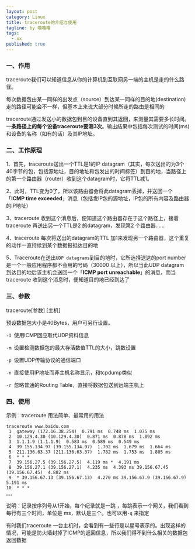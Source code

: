 ```yaml
---
layout: post
category: Linux
title: traceroute的介绍与使用
tagline: by 噜噜噜
tags: 
  - xx
published: true
---
```




<!--more-->

### 一、作用

traceroute我们可以知道信息从你的计算机到互联网另一端的主机是走的什么路径。

每次数据包由某一同样的出发点（source）到达某一同样的目的地(destination)走的路径可能会不一样，但基本上来说大部分时候所走的路由是相同的

traceroute通过发送小的数据包到目的设备直到其返回，来测量其需要多长时间。**一条路径上的每个设备traceroute要测3次**。输出结果中包括每次测试的时间(ms)和设备的名称（如有的话）及其IP地址。

### 二、工作原理

1、首先，traceroute送出一个TTL是1的IP datagram（其实，每次送出的为3个40字节的包，包括源地址，目的地址和包发出的时间标签）到目的地，当路径上的第一个路由器（router）收到这个datagram时，它将TTL减1。

2、此时，TTL变为0了，所以该路由器会将此datagram丢掉，并送回一个「**ICMP time exceeded**」消息（包括发IP包的源地址，IP包的所有内容及路由器的IP地址）

3、traceroute 收到这个消息后，便知道这个路由器存在于这个路径上，接着traceroute 再送出另一个TTL是2 的datagram，发现第2 个路由器...... 

4、traceroute 每次将送出的datagram的TTL 加1来发现另一个路由器，这个重复的动作一直持续到某个数据报抵达目的地

5、Traceroute在送出`UDP datagrams`到目的地时，它所选择送达的port number 是一个一般应用程序都不会用的号码（30000 以上），所以当此UDP datagram 到达目的地后该主机会送回一个「**ICMP port unreachable**」的消息，而当traceroute 收到这个消息时，便知道目的地已经到达了



### 三、参数

traceroute[参数] [主机]

预设数据包大小是40Bytes，用户可另行设置。

`-I `使用ICMP回应取代UDP资料信息

`-m `设置检测数据包的最大存活数值TTL的大小，跳数设置

`-p `设置UDP传输协议的通信端口

`-n `直接使用IP地址而非主机名称显示，和tcpdump类似

`-r `忽略普通的Routing Table，直接将数据包送到远端主机上

### 四、使用

示例：traceroute 用法简单、最常用的用法

```
traceroute www.baidu.com
 1  gateway (172.16.38.254)  0.791 ms  0.748 ms  1.075 ms
 2  10.129.4.30 (10.129.4.30)  0.871 ms  0.878 ms  1.092 ms
 3  1.1.1.9 (1.1.1.9)  0.583 ms  0.589 ms  0.549 ms
 4  39.155.134.97 (39.155.134.97)  1.702 ms  1.679 ms  1.664 ms
 5  211.136.63.37 (211.136.63.37)  1.782 ms  1.753 ms  1.805 ms
 6  * * *
 7  39.156.27.5 (39.156.27.5)  4.119 ms *  4.191 ms
 8  39.156.27.1 (39.156.27.1)  4.235 ms  4.393 ms 39.156.67.45 (39.156.67.45)  4.882 ms
 9  * 39.156.67.13 (39.156.67.13)  4.270 ms 39.156.67.9 (39.156.67.9)  5.191 ms
10  * * *
。。。
```

说明：记录按序列号从1开始，每个纪录就是一跳 ，每跳表示一个网关，我们看到每行有三个时间，单位是 ms，默认是三个。也可以用`-q` 来指定

有时我们traceroute 一台主机时，会看到有一些行是以星号表示的。出现这样的情况，可能是防火墙封掉了ICMP的返回信息，所以我们得不到什么相关的数据包返回数据